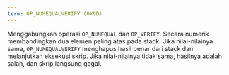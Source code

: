 ```yaml
---
term: OP_NUMEQUALVERIFY (0X9D)
---
```


Menggabungkan operasi `OP_NUMEQUAL` dan `OP_VERIFY`. Secara numerik membandingkan dua elemen paling atas pada stack. Jika nilai-nilainya sama, `OP_NUMEQUALVERIFY` menghapus hasil benar dari stack dan melanjutkan eksekusi skrip. Jika nilai-nilainya tidak sama, hasilnya adalah salah, dan skrip langsung gagal.